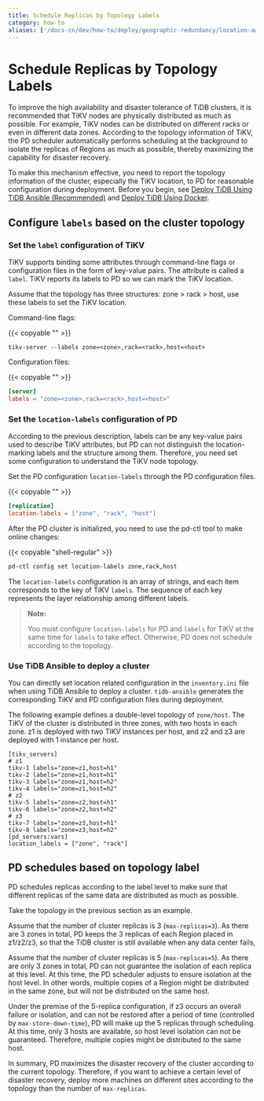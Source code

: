 ```yaml
---
title: Schedule Replicas by Topology Labels
category: how-to
aliases: ['/docs-cn/dev/how-to/deploy/geographic-redundancy/location-awareness/','/docs-cn/dev/location-awareness/']
---
```


# Schedule Replicas by Topology Labels

To improve the high availability and disaster tolerance of TiDB clusters, it is recommended that TiKV nodes are physically distributed as much as possible. For example, TiKV nodes can be distributed on different racks or even in different data zones. According to the topology information of TiKV, the PD scheduler automatically performs scheduling at the background to isolate the replicas of Regions as much as possible, thereby maximizing the capability for disaster recovery.

To make this mechanism effective, you need to report the topology information of the cluster, especially the TiKV location, to PD for reasonable configuration during deployment. Before you begin, see [Deploy TiDB Using TiDB Ansible (Recommended)](/online-deployment-using-ansible.md) and [Deploy TiDB Using Docker](/test-deployment-using-docker.md).

## Configure `labels` based on the cluster topology

### Set the `label` configuration of TiKV

TiKV supports binding some attributes through command-line flags or configuration files in the form of key-value pairs. The attribute is called a `label`. TiKV reports its labels to PD so we can mark the TiKV location.

Assume that the topology has three structures: zone > rack > host, use these labels to set the TiKV location.

Command-line flags:

{{< copyable "" >}}

```
tikv-server --labels zone=<zone>,rack=<rack>,host=<host>
```

Configuration files:

{{< copyable "" >}}

```toml
[server]
labels = "zone=<zone>,rack=<rack>,host=<host>"
```

### Set the `location-labels` configuration of PD

According to the previous description, labels can be any key-value pairs used to describe TiKV attributes, but PD can not distinguish the location-marking labels and the structure among them. Therefore, you need set some configuration to understand the TiKV node topology.

Set the PD configuration `location-labels` through the PD configuration files.

{{< copyable "" >}}

```toml
[replication]
location-labels = ["zone", "rack", "host"]
```

After the PD cluster is initialized, you need to use the pd-ctl tool to make online changes:

{{< copyable "shell-regular" >}}

```bash
pd-ctl config set location-labels zone,rack,host
```

The `location-labels` configuration is an array of strings, and each item corresponds to the key of TiKV `labels`. The sequence of each key represents the layer relationship among different labels.

> **Note:**
>
> You must configure `location-labels` for PD and `labels` for TiKV at the same time for `labels` to take effect. Otherwise, PD does not schedule according to the topology.

### Use TiDB Ansible to deploy a cluster

You can directly set location related configuration in the `inventory.ini` file when using TiDB Ansible to deploy a cluster. `tidb-ansible` generates the corresponding TiKV and PD configuration files during deployment.

The following example defines a double-level topology of `zone/host`. The TiKV of the cluster is distributed in three zones, with two hosts in each zone. z1 is deployed with two TiKV instances per host, and z2 and z3 are deployed with 1 instance per host.

```
[tikv_servers]
# z1
tikv-1 labels="zone=z1,host=h1"
tikv-2 labels="zone=z1,host=h1"
tikv-3 labels="zone=z1,host=h2"
tikv-4 labels="zone=z1,host=h2"
# z2
tikv-5 labels="zone=z2,host=h1"
tikv-6 labels="zone=z2,host=h2"
# z3
tikv-7 labels="zone=z3,host=h1"
tikv-8 labels="zone=z3,host=h2"
[pd_servers:vars]
location_labels = ["zone", "rack"]
```

## PD schedules based on topology label

PD schedules replicas according to the label level to make sure that different replicas of the same data are distributed as much as possible.

Take the topology in the previous section as an example.

Assume that the number of cluster replicas is 3 (`max-replicas=3`). As there are 3 zones in total, PD keeps the 3 replicas of each Region placed in z1/z2/z3, so that the TiDB cluster is still available when any data center fails,

Assume that the number of cluster replicas is 5 (`max-replicas=5`). As there are only 3 zones in total, PD can not guarantee the isolation of each replica at this level. At this time, the PD scheduler adjusts to ensure isolation at the host level. In other words, multiple copies of a Region might be distributed in the same zone, but will not be distributed on the same host.

Under the premise of the 5-replica configuration, if z3 occurs an overall failure or isolation, and can not be restored after a period of time (controlled by `max-store-down-time`), PD will make up the 5 replicas through scheduling. At this time, only 3 hosts are available, so host level isolation can not be guaranteed. Therefore, multiple copies might be distributed to the same host.

In summary, PD maximizes the disaster recovery of the cluster according to the current topology. Therefore, if you want to achieve a certain level of disaster recovery, deploy more machines on different sites according to the topology than the number of `max-replicas`.